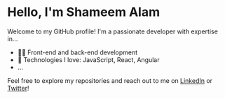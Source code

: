 # Hello, I'm Shameem Alam

Welcome to my GitHub profile! I'm a passionate developer with expertise in...

- 👨‍💻 Front-end and back-end development
- 🚀 Technologies I love: JavaScript, React, Angular
- ...

Feel free to explore my repositories and reach out to me on [LinkedIn](https://www.linkedin.com/in/shameem-alam/) or [Twitter](https://twitter.com/yourusername)!
